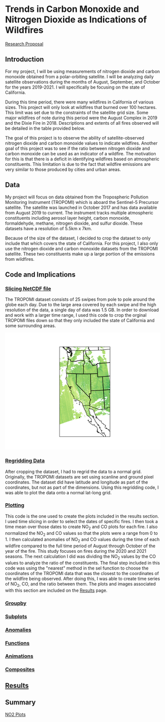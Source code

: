 # Trends in Carbon Monoxide and Nitrogen Dioxide as Indications of Wildfires

[Research Proposal](https://averstynen.github.io/CLIM680Project/proposal.html)

## Introduction

For my project, I will be using measurements of nitrogen dioxide and carbon monoxide obtained from a polar-orbiting satellite.
I will be analyzing daily satellite observations during the months of August, September, and October for the years 2019-2021. I will specifically be focusing on the state of California.

During this time period, there were many wildfires in California of various sizes. This project will only look at wildfires that burned over 100 hectares. This limit was set due to the constraints of the satellite grid size. Some major wildfires of note during this period were the August Complex in 2019 and the Dixie Fire in 2018. Descriptions and extents of all fires observed will be detailed in the table provided below.

The goal of this project is to observe the ability of satellite-observed nitrogen dioxide and carbon monoxide values to indicate wildfires. Another goal of this project was to see if the ratio between nitrogen dioxide and carbon monoxide can be used as an indicator of a wildfire. The motivation for this is that there is a deficit in identifying wildfires based on atmospheric constituents. This limitation is due to the fact that wildfire emissions are very similar to those produced by cities and urban areas. 

## Data

My project will focus on data obtained from the Tropospheric Pollution Monitoring Instrument (TROPOMI) which is aboard the Sentinel-5 Precursor satellite. The satellite was launched in October 2017 and has data available from August 2019 to current. The instrument tracks multiple atmospheric constituents including aerosol layer height, carbon monoxide, formaldehyde, methane, nitrogen dioxide, and sulfur dioxide. These datasets have a resolution of
5.5km x 7km.

Because of the size of the dataset, I decided to crop the dataset to only include that which covers the state of California. For this project, I also only use the nitrogen dioxide and carbon monoxide datasets from the TROPOMI satellite. These two constituents make up a large portion of the emissions from wildfires. 

## Code and Implications

### [Slicing NetCDF file](https://averstynen.github.io/CLIM680Project/CropTROPOMI.ipynb)

The TROPOMI dataset consists of 25 swipes from pole to pole around the globe each day. Due to the large area covered by each swipe and the high resolution of the data, a single day of data was 1.5 GB. In order to download and work with a larger time range, I used this code to crop the orginal TROPOMI files down so that they only included the state of California and some surrounding areas. 

![Cropped Image](Cropped.png)

### [Regridding Data](https://averstynen.github.io/CLIM680Project/tropomi_regrid.ipynb)

After cropping the dataset, I had to regrid the data to a normal grid. Originally, the TROPOMI datasets are set using scanline and ground pixel coordinates. The dataset did have latitude and longitude as part of the coordinates, but not as part of the dimensions. Using this regridding code, I was able to plot the data onto a normal lat-long grid.

### [Plotting](https://averstynen.github.io/CLIM680Project/ClimateData_Project.ipynb)

This code is the one used to create the plots included in the results section. I used time slicing in order to select the dates of specific fires. I then took a time mean over those dates to create NO<sub>2</sub> and CO plots for each fire. I also normalized the NO<sub>2</sub> and CO values so that the plots were a range from 0 to 1. I then calculated anomalies of NO<sub>2</sub> and CO values during the time of each wildfire compared to the full time period of August through October of the year of the fire. This study focuses on fires during the 2020 and 2021 seasons. The next calculation I did was dividing the NO<sub>2</sub> values by the CO values to analyze the ratio of the constituents. The final step included in this code was using the "nearest" method in the sel function to choose the coordinates of the TROPOMI data that was the closest to the coordinates of the wildfire being observed. After doing this, I was able to create time series of NO<sub>2</sub>, CO, and the ratio between them. The plots and images associated with this section are included on the [Results](https://averstynen.github.io/CLIM680Project/Results.html) page.

### [Groupby](https://averstynen.github.io/CLIM680Project/CLIM680_HW2_Attempt2.ipynb)

### [Subplots](https://averstynen.github.io/CLIM680Project/ClimateData_subplots.ipynb)

### [Anomalies](https://averstynen.github.io/CLIM680Project/ClimateData_Project.ipynb)

### [Functions](https://averstynen.github.io/CLIM680Project/ClimateData_Project.ipynb)

### [Animations](https://averstynen.github.io/CLIM680Project/TROPOMI_monthlygif.ipynb)

### [Composites](https://averstynen.github.io/CLIM680Project/CLIM680_HW3_Attempt2.ipynb)

## [Results](https://averstynen.github.io/CLIM680Project/Results.html)

## Summary

[NO2 Plots](https://averstynen.github.io/CLIM680Project/NO2.html)
